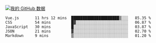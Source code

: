 [![我的 GitHub 数据](https://github-readme-stats.vercel.app/api?username=unbrain&?theme=dark)]()

<!--START_SECTION:waka-->
```text
Vue.js       11 hrs 12 mins  █████████████████████▒░░░   85.35 % 
CSS          54 mins         █▓░░░░░░░░░░░░░░░░░░░░░░░   06.87 % 
JavaScript   30 mins         █░░░░░░░░░░░░░░░░░░░░░░░░   03.87 % 
JSON         21 mins         ▓░░░░░░░░░░░░░░░░░░░░░░░░   02.70 % 
Markdown     9 mins          ▒░░░░░░░░░░░░░░░░░░░░░░░░   01.20 % 
```
<!--END_SECTION:waka-->
